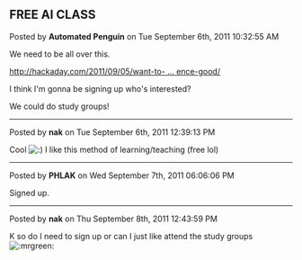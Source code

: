 ## FREE AI CLASS
Posted by **Automated Penguin** on Tue September 6th, 2011 10:32:55 AM

We need to be all over this.

<!-- m --><a class="postlink" href="http://hackaday.com/2011/09/05/want-to-learn-artificial-intelligence-good/">http://hackaday.com/2011/09/05/want-to- ... ence-good/</a><!-- m -->

I think I'm gonna be signing up who's interested?

We could do study groups!

--------------------------------------------------------------------------------

Posted by **nak** on Tue September 6th, 2011 12:39:13 PM

Cool <!-- s:) --><img src="{SMILIES_PATH}/icon_e_smile.gif" alt=":)" title="Smile" /><!-- s:) --> I like this method of learning/teaching (free lol)

--------------------------------------------------------------------------------

Posted by **PHLAK** on Wed September 7th, 2011 06:06:06 PM

Signed up.

--------------------------------------------------------------------------------

Posted by **nak** on Thu September 8th, 2011 12:43:59 PM

K so do I need to sign up or can I just like attend the study groups  <!-- s:mrgreen: --><img src="{SMILIES_PATH}/icon_mrgreen.gif" alt=":mrgreen:" title="Mr. Green" /><!-- s:mrgreen: -->
